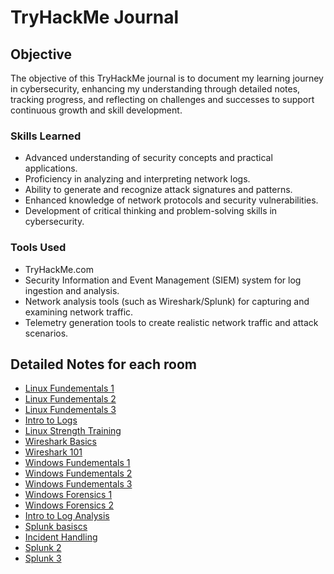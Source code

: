 # TryHackMe Journal

## Objective

The objective of this TryHackMe journal is to document my learning journey in cybersecurity, enhancing my understanding through detailed notes, tracking progress, and reflecting on challenges and successes to support continuous growth and skill development.

### Skills Learned

- Advanced understanding of security concepts and practical applications.
- Proficiency in analyzing and interpreting network logs.
- Ability to generate and recognize attack signatures and patterns.
- Enhanced knowledge of network protocols and security vulnerabilities.
- Development of critical thinking and problem-solving skills in cybersecurity.

### Tools Used

- TryHackMe.com
- Security Information and Event Management (SIEM) system for log ingestion and analysis.
- Network analysis tools (such as Wireshark/Splunk) for capturing and examining network traffic.
- Telemetry generation tools to create realistic network traffic and attack scenarios.

## Detailed Notes for each room
- <a href="https://github.com/Mhermann716/TryHackMe-Journal/blob/main/Entry%201%3A%20Linux%20Fundamentals%201">Linux Fundementals 1</a>
- <a href="https://github.com/Mhermann716/SQL-Querys">Linux Fundementals 2</a>
- <a href="https://github.com/Mhermann716/SQL-Querys">Linux Fundementals 3</a>
- <a href="https://github.com/Mhermann716/SQL-Querys">Intro to Logs</a>
- <a href="https://github.com/Mhermann716/SQL-Querys">Linux Strength Training</a>
- <a href="https://github.com/Mhermann716/SQL-Querys">Wireshark Basics</a>
- <a href="https://github.com/Mhermann716/SQL-Querys">Wireshark 101</a>
- <a href="https://github.com/Mhermann716/SQL-Querys">Windows Fundementals 1</a>
- <a href="https://github.com/Mhermann716/SQL-Querys">Windows Fundementals 2</a>
- <a href="https://github.com/Mhermann716/SQL-Querys">Windows Fundementals 3</a>
- <a href="https://github.com/Mhermann716/SQL-Querys">Windows Forensics 1</a>
- <a href="https://github.com/Mhermann716/SQL-Querys">Windows Forensics 2</a>
- <a href="https://github.com/Mhermann716/SQL-Querys">Intro to Log Analysis</a>
- <a href="https://github.com/Mhermann716/SQL-Querys">Splunk basiscs</a>
- <a href="https://github.com/Mhermann716/SQL-Querys">Incident Handling</a>
- <a href="https://github.com/Mhermann716/SQL-Querys">Splunk 2</a>
- <a href="https://github.com/Mhermann716/SQL-Querys">Splunk 3</a>
  
